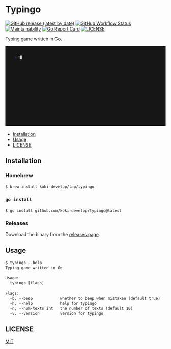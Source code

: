 # Typingo

[![GitHub release (latest by date)](https://img.shields.io/github/v/release/koki-develop/typingo)](https://github.com/koki-develop/typingo/releases/latest)
[![GitHub Workflow Status](https://img.shields.io/github/actions/workflow/status/koki-develop/typingo/ci.yml?logo=github)](https://github.com/koki-develop/typingo/actions/workflows/ci.yml)
[![Maintainability](https://img.shields.io/codeclimate/maintainability/koki-develop/typingo?style=flat&logo=codeclimate)](https://codeclimate.com/github/koki-develop/typingo/maintainability)
[![Go Report Card](https://goreportcard.com/badge/github.com/koki-develop/typingo)](https://goreportcard.com/report/github.com/koki-develop/typingo)
[![LICENSE](https://img.shields.io/github/license/koki-develop/typingo)](./LICENSE)

Typing game written in Go.

![demo](./docs/demo.gif)

- [Installation](#installation)
- [Usage](#usage)
- [LICENSE](#license)

## Installation

### Homebrew

```console
$ brew install koki-develop/tap/typingo
```

### `go install`

```console
$ go install github.com/koki-develop/typingo@latest
```

### Releases

Download the binary from the [releases page](https://github.com/koki-develop/typingo/releases/latest).

## Usage

```console
$ typingo --help
Typing game written in Go

Usage:
  typingo [flags]

Flags:
  -b, --beep            whether to beep when mistaken (default true)
  -h, --help            help for typingo
  -n, --num-texts int   the number of texts (default 10)
  -v, --version         version for typingo
```

## LICENSE

[MIT](./LICENSE)
